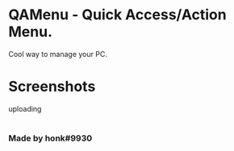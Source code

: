 # QAMenu - Quick Access/Action Menu.
Cool way to manage your PC.

# Screenshots
uploading
<br><br>
### Made by honk#9930
